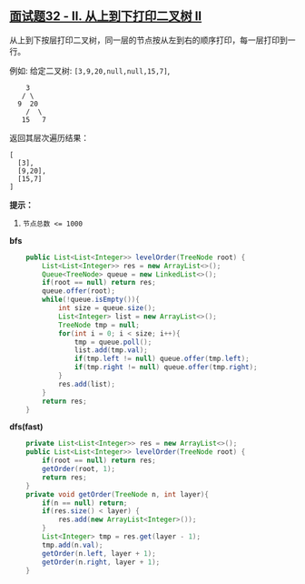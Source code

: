 ## [面试题32 - II. 从上到下打印二叉树 II](https://leetcode-cn.com/problems/cong-shang-dao-xia-da-yin-er-cha-shu-ii-lcof/)

从上到下按层打印二叉树，同一层的节点按从左到右的顺序打印，每一层打印到一行。

例如:
给定二叉树: `[3,9,20,null,null,15,7]`,

```
    3
   / \
  9  20
    /  \
   15   7
```

返回其层次遍历结果：

```
[
  [3],
  [9,20],
  [15,7]
]
```

**提示：**

1. `节点总数 <= 1000`

**bfs**

```java
    public List<List<Integer>> levelOrder(TreeNode root) {
        List<List<Integer>> res = new ArrayList<>();
        Queue<TreeNode> queue = new LinkedList<>();
        if(root == null) return res;
        queue.offer(root);
        while(!queue.isEmpty()){
            int size = queue.size();
            List<Integer> list = new ArrayList<>();
            TreeNode tmp = null;
            for(int i = 0; i < size; i++){
                tmp = queue.poll();
                list.add(tmp.val);
                if(tmp.left != null) queue.offer(tmp.left);
                if(tmp.right != null) queue.offer(tmp.right);
            }
            res.add(list);
        }
        return res;
    }
```

**dfs(fast)**

```java
    private List<List<Integer>> res = new ArrayList<>();
    public List<List<Integer>> levelOrder(TreeNode root) {        
        if(root == null) return res;
        getOrder(root, 1);
        return res;
    }
    private void getOrder(TreeNode n, int layer){
        if(n == null) return;
        if(res.size() < layer) {
            res.add(new ArrayList<Integer>());
        }
        List<Integer> tmp = res.get(layer - 1);
        tmp.add(n.val);
        getOrder(n.left, layer + 1);
        getOrder(n.right, layer + 1);
    }
```

